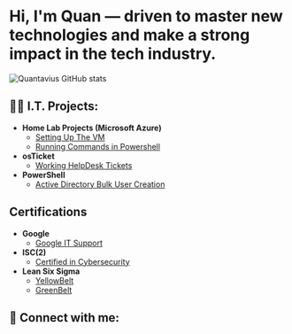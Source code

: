 <h1>Hi, I'm Quan — driven to master new technologies and make a strong impact in the tech industry. <br/></h1>

![Quantavius GitHub stats](https://github-readme-stats.vercel.app/api?username=QuanM11&theme=dark&show_icons=true)

<h2>👨‍💻 I.T. Projects:</h2>

- <b>Home Lab Projects (Microsoft Azure)</b>
    - [Setting Up The VM](https://youtu.be/Q4cIJLrUtCo)  
  - [Running Commands in Powershell](https://youtu.be/GNErFS5yINI)
- <b>osTicket</b>
  - [Working HelpDesk Tickets](https://github.com/QuanM11/osTicket/blob/main/README.md)
- <b>PowerShell</b>
  - [Active Directory Bulk User Creation]()

<h2>Certifications</h2>

- <b>Google</b>
  - [Google IT Support](https://www.credly.com/badges/b489b905-94c8-45fd-8ebf-cfae4050cce1/public_url)  
- <b>ISC(2)</b>
  - [Certified in Cybersecurity](https://www.credly.com/badges/8d99acf2-4baf-49f4-87c4-b8f70f57fa96/public_url)
- <b>Lean Six Sigma</b>
  - [YellowBelt](https://www.credly.com/badges/b323c72e-a223-4953-a4fa-bdb639cd729c/public_url)
  - [GreenBelt](https://www.credly.com/badges/de079db7-4839-4970-a84b-6ba695e6a628/public_url) 

<h2> 🤳 Connect with me:</h2>



